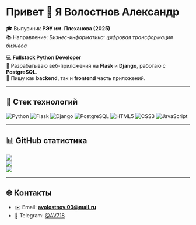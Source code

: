 # Привет 👋 Я Волостнов Александр  

🎓 Выпускник **РЭУ им. Плеханова (2025)**  
📚 Направление: *Бизнес-информатика: цифровая трансформация бизнеса*  

💻 **Fullstack Python Developer**  
🚀 Разрабатываю веб-приложения на **Flask** и **Django**, работаю с **PostgreSQL**.  
🎨 Пишу как **backend**, так и **frontend** часть приложений.  

---

## 🚀 Стек технологий

![Python](https://img.shields.io/badge/Python-3776AB?style=for-the-badge&logo=python&logoColor=white)
![Flask](https://img.shields.io/badge/Flask-000000?style=for-the-badge&logo=flask&logoColor=white)
![Django](https://img.shields.io/badge/Django-092E20?style=for-the-badge&logo=django&logoColor=white)
![PostgreSQL](https://img.shields.io/badge/PostgreSQL-316192?style=for-the-badge&logo=postgresql&logoColor=white)
![HTML5](https://img.shields.io/badge/HTML5-E34F26?style=for-the-badge&logo=html5&logoColor=white)
![CSS3](https://img.shields.io/badge/CSS3-1572B6?style=for-the-badge&logo=css3&logoColor=white)
![JavaScript](https://img.shields.io/badge/JavaScript-F7DF1E?style=for-the-badge&logo=javascript&logoColor=black)

---

## 📊 GitHub статистика

![](https://github-readme-stats.vercel.app/api?username=aleksandrvolostnov&show_icons=true&theme=tokyonight&hide_border=true)  
![](https://github-readme-streak-stats.herokuapp.com/?user=aleksandrvolostnov&theme=tokyonight&hide_border=true)  
![](https://github-readme-stats.vercel.app/api/top-langs/?username=aleksandrvolostnov&layout=compact&theme=tokyonight&hide_border=true)

---

## 🌐 Контакты

- ✉️ Email: **avolostnov.03@mail.ru**  
- 💬 Telegram: [@AV718](https://t.me/AV718)  

